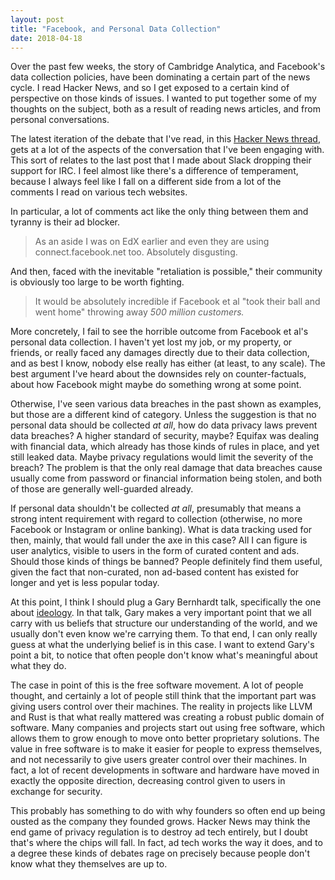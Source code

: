 ```yaml
---
layout: post
title: "Facebook, and Personal Data Collection"
date: 2018-04-18
---
```


Over the past few weeks, the story of Cambridge Analytica, and Facebook's data
collection policies, have been dominating a certain part of the news cycle. I
read Hacker News, and so I get exposed to a certain kind of perspective on those
kinds of issues. I wanted to put together some of my thoughts on the subject,
both as a result of reading news articles, and from personal conversations.

The latest iteration of the debate that I've read, in this [Hacker News
thread](https://news.ycombinator.com/item?id=16868688), gets at a lot of the
aspects of the conversation that I've been engaging with. This sort of relates
to the last post that I made about Slack dropping their support for IRC. I feel
almost like there's a difference of temperament, because I always feel like I
fall on a different side from a lot of the comments I read on various tech
websites.

In particular, a lot of comments act like the only thing between them and
tyranny is their ad blocker.

> As an aside I was on EdX earlier and even they are using connect.facebook.net
> too. Absolutely disgusting.

And then, faced with the inevitable "retaliation is possible," their community
is obviously too large to be worth fighting.

> It would be absolutely incredible if Facebook et al "took their ball and went
> home" throwing away _500 million customers._

More concretely, I fail to see the horrible outcome from Facebook et al's
personal data collection. I haven't yet lost my job, or my property, or friends,
or really faced any damages directly due to their data collection, and as best I
know, nobody else really has either (at least, to any scale). The best argument
I've heard about the downsides rely on counter-factuals, about how Facebook
might maybe do something wrong at some point.

Otherwise, I've seen various data breaches in the past shown as examples, but
those are a different kind of category. Unless the suggestion is that no
personal data should be collected _at all_, how do data privacy laws prevent
data breaches? A higher standard of security, maybe? Equifax was dealing with
financial data, which already has those kinds of rules in place, and yet still
leaked data. Maybe privacy regulations would limit the severity of the breach?
The problem is that the only real damage that data breaches cause usually come
from password or financial information being stolen, and both of those are
generally well-guarded already.

If personal data shouldn't be collected _at all_, presumably that means a strong
intent requirement with regard to collection (otherwise, no more Facebook or
Instagram or online banking). What is data tracking used for then, mainly, that
would fall under the axe in this case? All I can figure is user analytics,
visible to users in the form of curated content and ads. Should those kinds of
things be banned? People definitely find them useful, given the fact that
non-curated, non ad-based content has existed for longer and yet is less popular
today.

At this point, I think I should plug a Gary Bernhardt talk, specifically the one
about [ideology](https://www.destroyallsoftware.com/talks/ideology). In that
talk, Gary makes a very important point that we all carry with us beliefs that
structure our understanding of the world, and we usually don't even know we're
carrying them. To that end, I can only really guess at what the underlying
belief is in this case. I want to extend Gary's point a bit, to notice that
often people don't know what's meaningful about what they do.

The case in point of this is the free software movement. A lot of people
thought, and certainly a lot of people still think that the important part was
giving users control over their machines. The reality in projects like LLVM and
Rust is that what really mattered was creating a robust public domain of
software. Many companies and projects start out using free software, which
allows them to grow enough to move onto better proprietary solutions. The value
in free software is to make it easier for people to express themselves, and not
necessarily to give users greater control over their machines. In fact, a lot of
recent developments in software and hardware have moved in exactly the opposite
direction, decreasing control given to users in exchange for security.

This probably has something to do with why founders so often end up being ousted
as the company they founded grows. Hacker News may think the end game of privacy
regulation is to destroy ad tech entirely, but I doubt that's where the chips
will fall. In fact, ad tech works the way it does, and to a degree these kinds
of debates rage on precisely because people don't know what they themselves are
up to.